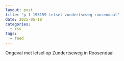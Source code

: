 ```yaml
---
layout: post
title: "p 1 193159 letsel zundertseweg roosendaal"
date: 2025-05-18
categories: 
  - rss
tags: 
  - feed
---
```


Ongeval met letsel op Zundertseweg in Roosendaal

